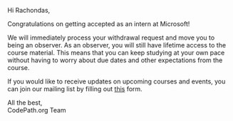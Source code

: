 Hi Rachondas,

Congratulations on getting accepted as an intern at Microsoft!

We will immediately process your withdrawal request and move you to being an observer. As an observer, you will still have lifetime access to the course material. This means that you can keep studying at your own pace without having to worry about due dates and other expectations from the course.

If you would like to receive updates on upcoming courses and events, you can join our mailing list by filling out [this](https://share.hsforms.com/1eg_EOoQpR4ObU4s8fUES2Q36gst) form.

All the best,  
CodePath.org Team
